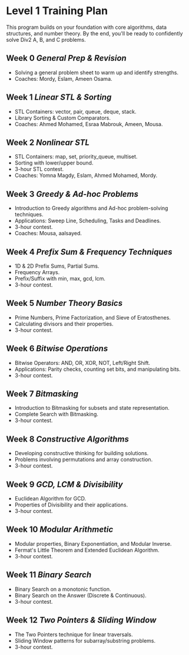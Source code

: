 <!DOCTYPE html>
<html lang="en">
<head>
  <meta charset="UTF-8" />
  <meta name="viewport" content="width=device-width, initial-scale=1.0"/>
  <title>Level 1 CP Training – Menofia ICPC</title>

</head>
<body>

  <div class="hero-section">
    <h1>Level 1 Training Plan</h1>
    <p class="md-typeset hero-subtitle">
      This program builds on your foundation with core algorithms, data structures, and number theory. By the end, you'll be ready to confidently solve Div2 A, B, and C problems.
    </p>
  </div>

  <div class="level-section">
    <h2>Week 0 <em>General Prep & Revision</em></h2>
    <ul class="topic-list">
      <li>Solving a general problem sheet to warm up and identify strengths.</li>
      <li>Coaches: Mordy, Eslam, Ameen Osama.</li>
    </ul>
  </div>

  <div class="level-section">
    <h2>Week 1 <em>Linear STL & Sorting</em></h2>
    <ul class="topic-list">
      <li>STL Containers: vector, pair, queue, deque, stack.</li>
      <li>Library Sorting & Custom Comparators.</li>
      <li>Coaches: Ahmed Mohamed, Esraa Mabrouk, Ameen, Mousa.</li>
    </ul>
  </div>

  <div class="level-section">
    <h2>Week 2 <em>Nonlinear STL</em></h2>
    <ul class="topic-list">
      <li>STL Containers: map, set, priority_queue, multiset.</li>
      <li>Sorting with lower/upper bound.</li>
      <li>3-hour STL contest.</li>
      <li>Coaches: Yomna Magdy, Eslam, Ahmed Mohamed, Mordy.</li>
    </ul>
  </div>

  <div class="level-section">
    <h2>Week 3 <em>Greedy & Ad-hoc Problems</em></h2>
    <ul class="topic-list">
      <li>Introduction to Greedy algorithms and Ad-hoc problem-solving techniques.</li>
      <li>Applications: Sweep Line, Scheduling, Tasks and Deadlines.</li>
      <li>3-hour contest.</li>
      <li>Coaches: Mousa, aalsayed.</li>
    </ul>
  </div>

  <div class="level-section">
    <h2>Week 4 <em>Prefix Sum & Frequency Techniques</em></h2>
    <ul class="topic-list">
      <li>1D & 2D Prefix Sums, Partial Sums.</li>
      <li>Frequency Arrays.</li>
      <li>Prefix/Suffix with min, max, gcd, lcm.</li>
      <li>3-hour contest.</li>
    </ul>
  </div>

  <div class="level-section">
    <h2>Week 5 <em>Number Theory Basics</em></h2>
    <ul class="topic-list">
      <li>Prime Numbers, Prime Factorization, and Sieve of Eratosthenes.</li>
      <li>Calculating divisors and their properties.</li>
      <li>3-hour contest.</li>
    </ul>
  </div>

  <div class="level-section">
    <h2>Week 6 <em>Bitwise Operations</em></h2>
    <ul class="topic-list">
      <li>Bitwise Operators: AND, OR, XOR, NOT, Left/Right Shift.</li>
      <li>Applications: Parity checks, counting set bits, and manipulating bits.</li>
      <li>3-hour contest.</li>
    </ul>
  </div>

  <div class="level-section">
    <h2>Week 7 <em>Bitmasking</em></h2>
    <ul class="topic-list">
      <li>Introduction to Bitmasking for subsets and state representation.</li>
      <li>Complete Search with Bitmasking.</li>
      <li>3-hour contest.</li>
    </ul>
  </div>

  <div class="level-section">
    <h2>Week 8 <em>Constructive Algorithms</em></h2>
    <ul class="topic-list">
      <li>Developing constructive thinking for building solutions.</li>
      <li>Problems involving permutations and array construction.</li>
      <li>3-hour contest.</li>
    </ul>
  </div>

  <div class="level-section">
    <h2>Week 9 <em>GCD, LCM & Divisibility</em></h2>
    <ul class="topic-list">
      <li>Euclidean Algorithm for GCD.</li>
      <li>Properties of Divisibility and their applications.</li>
      <li>3-hour contest.</li>
    </ul>
  </div>

  <div class="level-section">
    <h2>Week 10 <em>Modular Arithmetic</em></h2>
    <ul class="topic-list">
      <li>Modular properties, Binary Exponentiation, and Modular Inverse.</li>
      <li>Fermat's Little Theorem and Extended Euclidean Algorithm.</li>
      <li>3-hour contest.</li>
    </ul>
  </div>

  <div class="level-section">
    <h2>Week 11 <em>Binary Search</em></h2>
    <ul class="topic-list">
      <li>Binary Search on a monotonic function.</li>
      <li>Binary Search on the Answer (Discrete & Continuous).</li>
      <li>3-hour contest.</li>
    </ul>
  </div>

  <div class="level-section">
    <h2>Week 12 <em>Two Pointers & Sliding Window</em></h2>
    <ul class="topic-list">
      <li>The Two Pointers technique for linear traversals.</li>
      <li>Sliding Window patterns for subarray/substring problems.</li>
      <li>3-hour contest.</li>
    </ul>
  </div>
